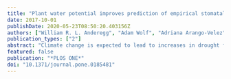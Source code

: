 ```yaml
---
title: "Plant water potential improves prediction of empirical stomatal models"
date: 2017-10-01
publishDate: 2020-05-23T08:50:20.403156Z
authors: ["William R. L. Anderegg", "Adam Wolf", "Adriana Arango-Velez", "Brendan Choat", "Daniel J. Chmura", "Steven Jansen", "Thomas Kolb", "Shan Li", "Frederick Meinzer", "Pilar Pita", "Victor Resco de Dios", "John S. Sperry", "Brett T. Wolfe", "Stephen Pacala"]
publication_types: ["2"]
abstract: "Climate change is expected to lead to increases in drought frequency and severity, with deleterious effects on many ecosystems. Stomatal responses to changing environmental conditions form the backbone of all ecosystem models, but are based on empirical relationships and are not well-tested during drought conditions. Here, we use a dataset of 34 woody plant species spanning global forest biomes to examine the effect of leaf water potential on stomatal conductance and test the predictive accuracy of three major stomatal models and a recently proposed model. We find that current leaf-level empirical models have consistent biases of over-prediction of stomatal conductance during dry conditions, particularly at low soil water potentials. Furthermore, the recently proposed stomatal conductance model yields increases in predictive capability compared to current models, and with particular improvement during drought conditions. Our results reveal that including stomatal sensitivity to declining water potential and consequent impairment of plant water transport will improve predictions during drought conditions and show that many biomes contain a diversity of plant stomatal strategies that range from risky to conservative stomatal regulation during water stress. Such improvements in stomatal simulation are greatly needed to help unravel and predict the response of ecosystems to future climate extremes."
featured: false
publication: "*PLOS ONE*"
doi: "10.1371/journal.pone.0185481"
---
```


